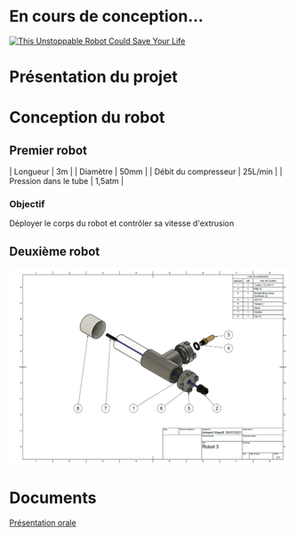 # En cours de conception...

[![This Unstoppable Robot Could Save Your Life](https://res.cloudinary.com/marcomontalbano/image/upload/v1633795318/video_to_markdown/images/youtube--qevIIQHrJZg-c05b58ac6eb4c4700831b2b3070cd403.jpg)](https://www.youtube.com/watch?v=qevIIQHrJZg "This Unstoppable Robot Could Save Your Life")

# Présentation du projet
# Conception du robot
## Premier robot

| Longueur | 3m      |
| Diamètre | 50mm    |
| Débit du compresseur  | 25L/min |
| Pression dans le tube | 1,5atm  |

### Objectif
Déployer le corps du robot et contrôler sa vitesse d'extrusion
## Deuxième robot

![Robot3_vue_eclatee](Robot3_vue_eclatee.png)

# Documents
[Présentation orale](https://www.overleaf.com/read/zycrhdjdwmsb)
